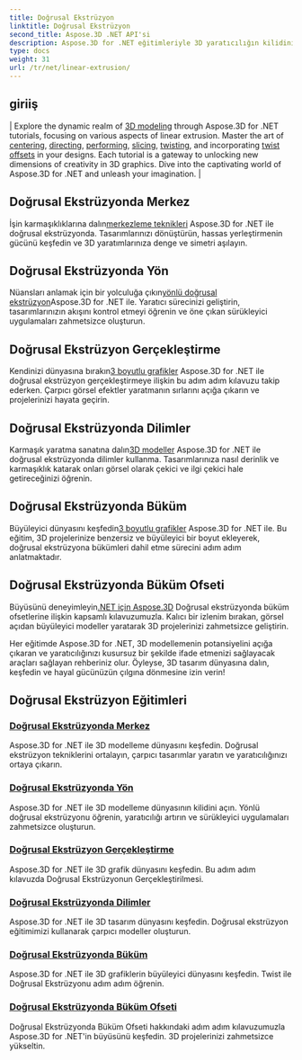 ```yaml
---
title: Doğrusal Ekstrüzyon
linktitle: Doğrusal Ekstrüzyon
second_title: Aspose.3D .NET API'si
description: Aspose.3D for .NET eğitimleriyle 3D yaratıcılığın kilidini açın. Doğrusal ekstrüzyon tekniklerinde ustalaşın, tasarımları geliştirin ve projelerinizi zahmetsizce yükseltin.
type: docs
weight: 31
url: /tr/net/linear-extrusion/
---
```

## giriiş
| Explore the dynamic realm of [3D modeling](./center-in-linear-extrusion/) through Aspose.3D for .NET tutorials, focusing on various aspects of linear extrusion. Master the art of [centering](./center-in-linear-extrusion/), [directing](./direction-in-linear-extrusion/), [performing](./performing-linear-extrusion/), [slicing](./slices-in-linear-extrusion/), [twisting](./twist-in-linear-extrusion/), and incorporating [twist offsets](./twist-offset-in-linear-extrusion/) in your designs. Each tutorial is a gateway to unlocking new dimensions of creativity in 3D graphics. Dive into the captivating world of Aspose.3D for .NET and unleash your imagination. |

## Doğrusal Ekstrüzyonda Merkez
 İşin karmaşıklıklarına dalın[merkezleme teknikleri](./center-in-linear-extrusion/) Aspose.3D for .NET ile doğrusal ekstrüzyonda. Tasarımlarınızı dönüştürün, hassas yerleştirmenin gücünü keşfedin ve 3D yaratımlarınıza denge ve simetri aşılayın.

## Doğrusal Ekstrüzyonda Yön
 Nüansları anlamak için bir yolculuğa çıkın[yönlü doğrusal ekstrüzyon](./direction-in-linear-extrusion/)Aspose.3D for .NET ile. Yaratıcı sürecinizi geliştirin, tasarımlarınızın akışını kontrol etmeyi öğrenin ve öne çıkan sürükleyici uygulamaları zahmetsizce oluşturun.

## Doğrusal Ekstrüzyon Gerçekleştirme
 Kendinizi dünyasına bırakın[3 boyutlu grafikler](./performing-linear-extrusion/) Aspose.3D for .NET ile doğrusal ekstrüzyon gerçekleştirmeye ilişkin bu adım adım kılavuzu takip ederken. Çarpıcı görsel efektler yaratmanın sırlarını açığa çıkarın ve projelerinizi hayata geçirin.

## Doğrusal Ekstrüzyonda Dilimler
 Karmaşık yaratma sanatına dalın[3D modeller](./slices-in-linear-extrusion/) Aspose.3D for .NET ile doğrusal ekstrüzyonda dilimler kullanma. Tasarımlarınıza nasıl derinlik ve karmaşıklık katarak onları görsel olarak çekici ve ilgi çekici hale getireceğinizi öğrenin.

## Doğrusal Ekstrüzyonda Büküm
 Büyüleyici dünyasını keşfedin[3 boyutlu grafikler](./twist-in-linear-extrusion/) Aspose.3D for .NET ile. Bu eğitim, 3D projelerinize benzersiz ve büyüleyici bir boyut ekleyerek, doğrusal ekstrüzyona bükümleri dahil etme sürecini adım adım anlatmaktadır.

## Doğrusal Ekstrüzyonda Büküm Ofseti
Büyüsünü deneyimleyin[.NET için Aspose.3D](./twist-offset-in-linear-extrusion/) Doğrusal ekstrüzyonda büküm ofsetlerine ilişkin kapsamlı kılavuzumuzla. Kalıcı bir izlenim bırakan, görsel açıdan büyüleyici modeller yaratarak 3D projelerinizi zahmetsizce geliştirin.

Her eğitimde Aspose.3D for .NET, 3D modellemenin potansiyelini açığa çıkaran ve yaratıcılığınızı kusursuz bir şekilde ifade etmenizi sağlayacak araçları sağlayan rehberiniz olur. Öyleyse, 3D tasarım dünyasına dalın, keşfedin ve hayal gücünüzün çılgına dönmesine izin verin!
## Doğrusal Ekstrüzyon Eğitimleri
### [Doğrusal Ekstrüzyonda Merkez](./center-in-linear-extrusion/)
Aspose.3D for .NET ile 3D modelleme dünyasını keşfedin. Doğrusal ekstrüzyon tekniklerini ortalayın, çarpıcı tasarımlar yaratın ve yaratıcılığınızı ortaya çıkarın.
### [Doğrusal Ekstrüzyonda Yön](./direction-in-linear-extrusion/)
Aspose.3D for .NET ile 3D modelleme dünyasının kilidini açın. Yönlü doğrusal ekstrüzyonu öğrenin, yaratıcılığı artırın ve sürükleyici uygulamaları zahmetsizce oluşturun.
### [Doğrusal Ekstrüzyon Gerçekleştirme](./performing-linear-extrusion/)
Aspose.3D for .NET ile 3D grafik dünyasını keşfedin. Bu adım adım kılavuzda Doğrusal Ekstrüzyonun Gerçekleştirilmesi.
### [Doğrusal Ekstrüzyonda Dilimler](./slices-in-linear-extrusion/)
Aspose.3D for .NET ile 3D tasarım dünyasını keşfedin. Doğrusal ekstrüzyon eğitimimizi kullanarak çarpıcı modeller oluşturun.
### [Doğrusal Ekstrüzyonda Büküm](./twist-in-linear-extrusion/)
Aspose.3D for .NET ile 3D grafiklerin büyüleyici dünyasını keşfedin. Twist ile Doğrusal Ekstrüzyonu adım adım öğrenin.
### [Doğrusal Ekstrüzyonda Büküm Ofseti](./twist-offset-in-linear-extrusion/)
Doğrusal Ekstrüzyonda Büküm Ofseti hakkındaki adım adım kılavuzumuzla Aspose.3D for .NET'in büyüsünü keşfedin. 3D projelerinizi zahmetsizce yükseltin.